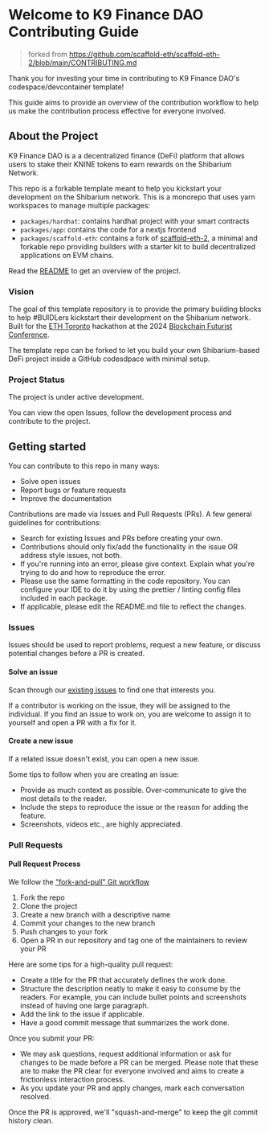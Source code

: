 # Welcome to K9 Finance DAO Contributing Guide
> forked from https://github.com/scaffold-eth/scaffold-eth-2/blob/main/CONTRIBUTING.md

Thank you for investing your time in contributing to K9 Finance DAO's codespace/devcontainer template!

This guide aims to provide an overview of the contribution workflow to help us make the contribution process effective for everyone involved.

## About the Project

K9 Finance DAO is a a decentralized finance (DeFi) platform that allows users to stake their KNINE tokens to earn rewards on the Shibarium Network.

This repo is a forkable template meant to help you kickstart your development on the Shibarium network. This is a monorepo that uses yarn workspaces to manage multiple packages:
- `packages/hardhat`: contains hardhat project with your smart contracts
- `packages/app`: contains the code for a nextjs frontend
- `packages/scaffold-eth`: contains a fork of [scaffold-eth-2](https://github.com/scaffold-eth/scaffold-eth-2), a minimal and forkable repo providing builders with a starter kit to build decentralized applications on EVM chains.


Read the [README](README.md) to get an overview of the project.

### Vision

The goal of this template repository is to provide the primary building blocks to help #BUIDLers kickstart their development on the Shibarium network. Built for the [ETH Toronto](https://www.ethtoronto.ca/) hackathon at the 2024 [Blockchain Futurist Conference](https://www.futuristconference.com/).

The template repo can be forked to let you build your own Shibarium-based DeFi project inside a GitHub codesdpace with minimal setup.

### Project Status

The project is under active development.

You can view the open Issues, follow the development process and contribute to the project.

## Getting started

You can contribute to this repo in many ways:

- Solve open issues
- Report bugs or feature requests
- Improve the documentation

Contributions are made via Issues and Pull Requests (PRs). A few general guidelines for contributions:

- Search for existing Issues and PRs before creating your own.
- Contributions should only fix/add the functionality in the issue OR address style issues, not both.
- If you're running into an error, please give context. Explain what you're trying to do and how to reproduce the error.
- Please use the same formatting in the code repository. You can configure your IDE to do it by using the prettier / linting config files included in each package.
- If applicable, please edit the README.md file to reflect the changes.

### Issues

Issues should be used to report problems, request a new feature, or discuss potential changes before a PR is created.

#### Solve an issue

Scan through our [existing issues](https://github.com/K9-Finance-DAO/k9-hackathon-codespace-template/issues) to find one that interests you.

If a contributor is working on the issue, they will be assigned to the individual. If you find an issue to work on, you are welcome to assign it to yourself and open a PR with a fix for it.

#### Create a new issue

If a related issue doesn't exist, you can open a new issue.

Some tips to follow when you are creating an issue:

- Provide as much context as possible. Over-communicate to give the most details to the reader.
- Include the steps to reproduce the issue or the reason for adding the feature.
- Screenshots, videos etc., are highly appreciated.

### Pull Requests

#### Pull Request Process

We follow the ["fork-and-pull" Git workflow](https://github.com/susam/gitpr)

1. Fork the repo
2. Clone the project
3. Create a new branch with a descriptive name
4. Commit your changes to the new branch
5. Push changes to your fork
6. Open a PR in our repository and tag one of the maintainers to review your PR

Here are some tips for a high-quality pull request:

- Create a title for the PR that accurately defines the work done.
- Structure the description neatly to make it easy to consume by the readers. For example, you can include bullet points and screenshots instead of having one large paragraph.
- Add the link to the issue if applicable.
- Have a good commit message that summarizes the work done.

Once you submit your PR:

- We may ask questions, request additional information or ask for changes to be made before a PR can be merged. Please note that these are to make the PR clear for everyone involved and aims to create a frictionless interaction process.
- As you update your PR and apply changes, mark each conversation resolved.

Once the PR is approved, we'll "squash-and-merge" to keep the git commit history clean.